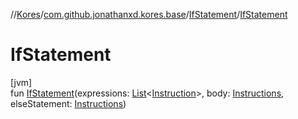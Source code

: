 //[Kores](../../../index.md)/[com.github.jonathanxd.kores.base](../index.md)/[IfStatement](index.md)/[IfStatement](-if-statement.md)

# IfStatement

[jvm]\
fun [IfStatement](-if-statement.md)(expressions: [List](https://kotlinlang.org/api/latest/jvm/stdlib/kotlin.collections/-list/index.html)<[Instruction](../../com.github.jonathanxd.kores/-instruction/index.md)>, body: [Instructions](../../com.github.jonathanxd.kores/-instructions/index.md), elseStatement: [Instructions](../../com.github.jonathanxd.kores/-instructions/index.md))
